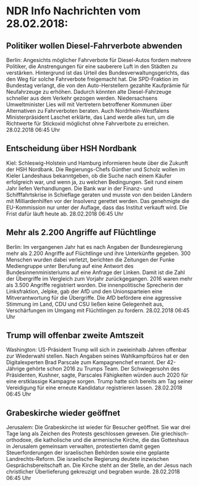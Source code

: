 # NDR Info Nachrichten vom 28.02.2018:


## Politiker wollen Diesel-Fahrverbote abwenden
Berlin: Angesichts möglicher Fahrverbote für Diesel-Autos fordern mehrere Politiker, die Anstrengungen für eine sauberere Luft in den Städten zu verstärken. Hintergrund ist das Urteil des Bundesverwaltungsgerichts, das den Weg für solche Fahrverbote freigemacht hat. Die SPD-Fraktion im Bundestag verlangt, die von den Auto-Herstellern gezahlte Kaufprämie für Neufahrzeuge zu erhöhen. Dadurch könnten alte Diesel-Fahrzeuge schneller aus dem Verkehr gezogen werden. Niedersachsens Umweltminister Lies will mit Vertretern betroffener Kommunen über Alternativen zu Fahrverboten beraten. Auch Nordrhein-Westfalens Ministerpräsident Laschet erklärte, das Land werde alles tun, um die Richtwerte für Stickoxid möglichst ohne Fahrverbote zu erreichen. 28.02.2018 06:45 Uhr 

## Entscheidung über HSH Nordbank
Kiel: Schleswig-Holstein und Hamburg informieren heute über die Zukunft der HSH Nordbank. Die Regierungs-Chefs Günther und Scholz wollen im Kieler Landeshaus bekanntgeben, ob die Suche nach einem Käufer erfolgreich war, und wenn ja, zu welchen Bedingungen. Seit rund einem Jahr liefen Verhandlungen. Die Bank war in der Finanz- und Schifffahrtskrise in Schieflage geraten und musste von den beiden Ländern mit Milliardenhilfen vor der Insolvenz gerettet werden. Das genehmigte die EU-Kommission nur unter der Auflage, dass das Institut verkauft wird. Die Frist dafür läuft heute ab. 28.02.2018 06:45 Uhr 

## Mehr als 2.200 Angriffe auf Flüchtlinge
Berlin: Im vergangenen Jahr hat es nach Angaben der Bundesregierung mehr als 2.200 Angriffe auf Flüchtlinge und ihre Unterkünfte gegeben. 300 Menschen wurden dabei verletzt,  berichten die Zeitungen der Funke Mediengruppe unter Berufung auf eine Antwort des Bundesinnenministeriums auf eine Anfrage der Linken. Damit ist die Zahl der Übergriffe im Vergleich zum Vorjahr zurückgegangen. 2016 waren mehr als 3.500 Angriffe registriert worden. Die innenpolitische Sprecherin der Linksfraktion, Jelpke, gab der AfD und den Unionsparteien eine Mitverantwortung für die Übergriffe. Die AfD befördere eine aggressive Stimmung im Land, CDU und CSU ließen keine Gelegenheit aus, Verschärfungen im Umgang mit Flüchtlingen zu fordern. 28.02.2018 06:45 Uhr 

## Trump will offenbar zweite Amtszeit
Washington: US-Präsident Trump will sich in zweieinhalb Jahren offenbar zur Wiederwahl stellen. Nach Angaben seines Wahlkampfbüros hat er den Digitalexperten Brad Parscale zum Kampagnenchef ernannt. Der 42-Jährige gehörte schon 2016 zu Trumps Team. Der Schwiegersohn des Präsidenten, Kushner, sagte, Parscales Fähigkeiten würden auch 2020 für eine erstklassige Kampagne sorgen. Trump hatte sich bereits am Tag seiner Vereidigung für eine erneute Kandidatur registrieren lassen. 28.02.2018 06:45 Uhr 

## Grabeskirche wieder geöffnet
Jerusalem: Die Grabeskirche ist wieder für Besucher geöffnet. Sie war drei Tage lang als Zeichen des Protests geschlossen gewesen. Die griechisch-orthodoxe, die katholische und die armenische Kirche, die das Gotteshaus in Jerusalem gemeinsam verwalten, protestierten damit gegen Steuerforderungen der israelischen Behörden sowie eine geplante Landrechts-Reform. Die israelische Regierung deutete inzwischen Gesprächsbereitschaft an. Die Kirche steht an der Stelle, an der Jesus nach christlicher Überlieferung gekreuzigt und begraben wurde. 28.02.2018 06:45 Uhr 
